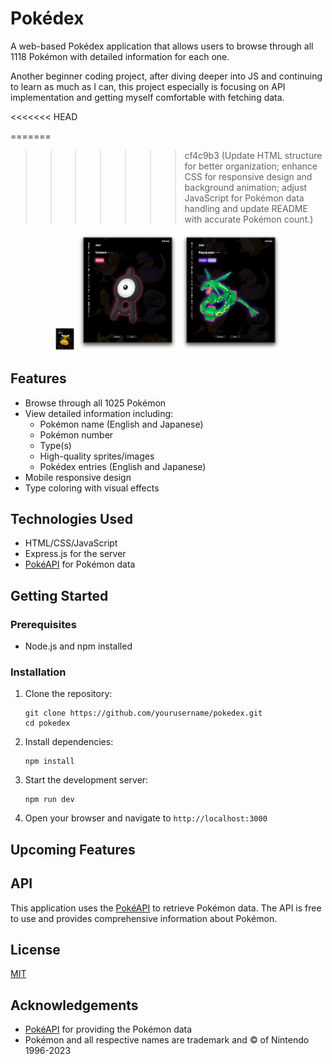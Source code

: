 # Pokédex

A web-based Pokédex application that allows users to browse through all 1118 Pokémon with detailed information for each one.

Another beginner coding project, after diving deeper into JS and continuing to learn as much as I can, this project especially is focusing on API implementation and getting myself comfortable with fetching data.

<<<<<<< HEAD

=======
>>>>>>> cf4c9b3 (Update HTML structure for better organization; enhance CSS for responsive design and background animation; adjust JavaScript for Pokémon data handling and update README with accurate Pokémon count.)
<div align="center">
   <img src="img/screenshot1.png" width="32" />
   <img src="img/screenshot2.png" width="32%" />
   <img src="img/screenshot3.png" width="32%" />
</div>

## Features

- Browse through all 1025 Pokémon
- View detailed information including:
  - Pokémon name (English and Japanese)
  - Pokémon number
  - Type(s)
  - High-quality sprites/images
  - Pokédex entries (English and Japanese)
- Mobile responsive design
- Type coloring with visual effects

## Technologies Used

- HTML/CSS/JavaScript
- Express.js for the server
- [PokéAPI](https://pokeapi.co/) for Pokémon data

## Getting Started

### Prerequisites

- Node.js and npm installed

### Installation

1. Clone the repository:
   ```
   git clone https://github.com/yourusername/pokedex.git
   cd pokedex
   ```

2. Install dependencies:
   ```
   npm install
   ```

3. Start the development server:
   ```
   npm run dev
   ```

4. Open your browser and navigate to `http://localhost:3000`

## Upcoming Features

## API

This application uses the [PokéAPI](https://pokeapi.co/) to retrieve Pokémon data. The API is free to use and provides comprehensive information about Pokémon.

## License

[MIT](LICENSE)

## Acknowledgements

- [PokéAPI](https://pokeapi.co/) for providing the Pokémon data
- Pokémon and all respective names are trademark and © of Nintendo 1996-2023 
